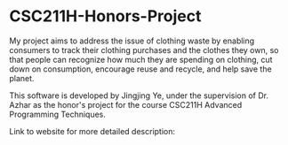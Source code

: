 # CSC211H-Honors-Project

My project aims to address the issue of clothing waste by enabling consumers to track their clothing purchases and the clothes they own, so that people can recognize how much they are spending on clothing, cut down on consumption, encourage reuse and recycle, and help save the planet.

This software is developed by Jingjing Ye, under the supervision of Dr. Azhar as the honor's project for the course CSC211H Advanced Programming Techniques.

Link to website for more detailed description: 
